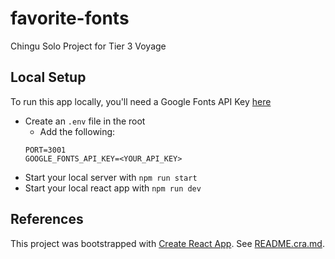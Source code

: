 # favorite-fonts
Chingu Solo Project for Tier 3 Voyage

## Local Setup
To run this app locally, you'll need a Google Fonts API Key [here](https://developers.google.com/fonts/docs/developer_api)

- Create an `.env` file in the root
  - Add the following:
  ```
  PORT=3001
  GOOGLE_FONTS_API_KEY=<YOUR_API_KEY>
  ```
- Start your local server with `npm run start`
- Start your local react app with `npm run dev`

## References
This project was bootstrapped with [Create React App](https://github.com/facebook/create-react-app).
See [README.cra.md](https://github.com/ziggysauce/favorite-fonts/blob/main/README.cra.md).
